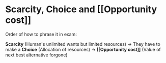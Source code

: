 # Scarcity, Choice and [[Opportunity cost]]
Order of how to phrase it in exam:

**Scarcity** (Human's unlimited wants but limited resources) -> They have to make a **Choice** (Allocation of resources) -> **[[Opportunity cost]]** (Value of next best alternative forgone)
